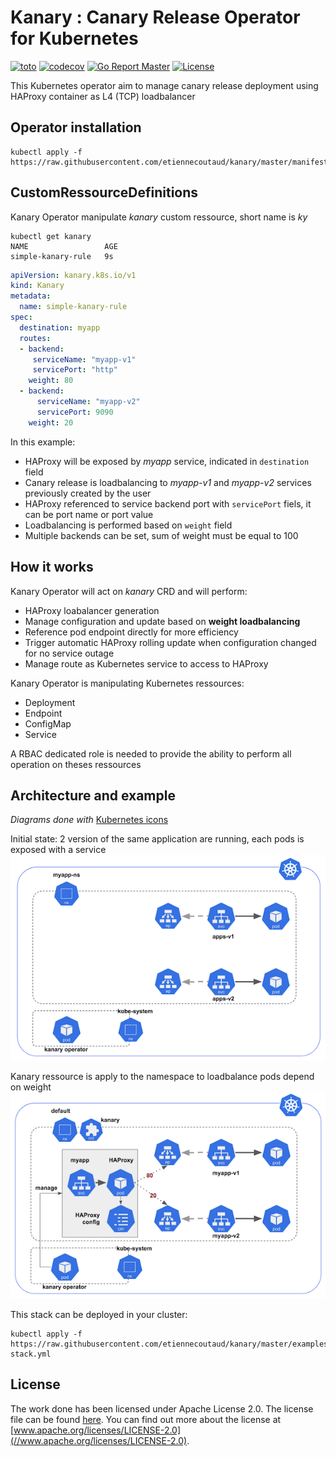 # Kanary : Canary Release Operator for Kubernetes
[![toto](https://travis-ci.org/etiennecoutaud/kanary.svg?branch=master)](https://travis-ci.org/etiennecoutaud/kanary)
[![codecov](https://codecov.io/gh/etiennecoutaud/kanary/branch/master/graph/badge.svg)](https://codecov.io/gh/etiennecoutaud/kanary)
[![Go Report Master](https://goreportcard.com/badge/github.com/etiennecoutaud/kanary)](https://goreportcard.com/report/github.com/etiennecoutaud/kanary)
[![License](https://img.shields.io/badge/License-Apache%202.0-blue.svg)](https://github.com/etiennecoutaud/kanary/blob/master/LICENSE)


This Kubernetes operator aim to manage canary release deployment using HAProxy container as L4 (TCP) loadbalancer

## Operator installation
```
kubectl apply -f https://raw.githubusercontent.com/etiennecoutaud/kanary/master/manifests/kanary.yml
```

## CustomRessourceDefinitions

Kanary Operator manipulate *kanary* custom ressource, short name is *ky*

```
kubectl get kanary
NAME                 AGE
simple-kanary-rule   9s
```

```yaml
apiVersion: kanary.k8s.io/v1
kind: Kanary
metadata:
  name: simple-kanary-rule
spec:
  destination: myapp
  routes:
  - backend:
     serviceName: "myapp-v1"
     servicePort: "http"
    weight: 80
  - backend:
      serviceName: "myapp-v2"
      servicePort: 9090
    weight: 20
```
In this example:
* HAProxy will be exposed by *myapp* service, indicated in `destination` field
* Canary release is loadbalancing to *myapp-v1* and *myapp-v2* services previously created by the user
* HAProxy referenced to service backend port with `servicePort` fiels, it can be port name or port value
* Loadbalancing is performed based on `weight` field
* Multiple backends can be set, sum of weight must be equal to 100

## How it works
Kanary Operator will act on *kanary* CRD and will perform:
* HAProxy loabalancer generation
* Manage configuration and update based on **weight loadbalancing**
* Reference pod endpoint directly for more efficiency
* Trigger automatic HAProxy rolling update when configuration changed for no service outage
* Manage route as Kubernetes service to access to HAProxy

Kanary Operator is manipulating Kubernetes ressources:
* Deployment
* Endpoint
* ConfigMap
* Service

A RBAC dedicated role is needed to provide the ability to perform all operation on theses ressources

## Architecture and example

*Diagrams done with* [Kubernetes icons](https://github.com/octo-technology/kubernetes-icons)

Initial state: 2 version of the same application are running, each pods is exposed with a service
![initial](docs/archi-initial.png)

Kanary ressource is apply to the namespace to loadbalance pods depend on weight
![ky](docs/archi-ky.png)

This stack can be deployed in your cluster:
```
kubectl apply -f https://raw.githubusercontent.com/etiennecoutaud/kanary/master/examples/simple-stack.yml
```

## License
The work done has been licensed under Apache License 2.0. The license file can be found [here](LICENSE). You can find
out more about the license at [www.apache.org/licenses/LICENSE-2.0](//www.apache.org/licenses/LICENSE-2.0).

